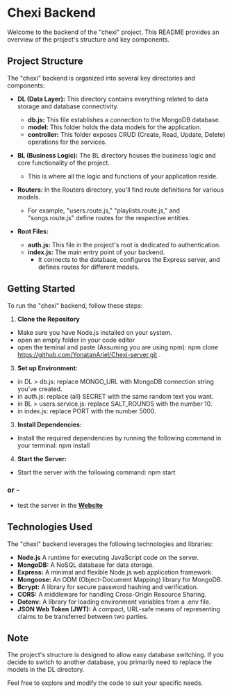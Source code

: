 # Chexi Backend

Welcome to the backend of the "chexi" project. This README provides an overview of the project's structure and key components.

## Project Structure

The "chexi" backend is organized into several key directories and components:

- **DL (Data Layer):** This directory contains everything related to data storage and database connectivity.
  - **db.js:** This file establishes a connection to the MongoDB database.
  - **model:** This folder holds the data models for the application.
  - **controller:** This folder exposes CRUD (Create, Read, Update, Delete) operations for the services.

- **BL (Business Logic):** The BL directory houses the business logic and core functionality of the project.
  - This is where all the logic and functions of your application reside.

- **Routers:** In the Routers directory, you'll find route definitions for various models.
  - For example, "users.route.js," "playlists.route.js," and "songs.route.js" define routes for the respective entities.

- **Root Files:**
  - **auth.js:** This file in the project's root is dedicated to authentication.
  - **index.js:** The main entry point of your backend.
    - It connects to the database, configures the Express server, and defines routes for different models.

## Getting Started

To run the "chexi" backend, follow these steps:

1. **Clone the Repository**
- Make sure you have Node.js installed on your system. 
- open an empty folder in your code editor
- open the teminal and paste (Assuming you are using npm): npm clone https://github.com/YonatanAriel/Chexi-server.git .

3. **Set up Environment:**

- in DL > db.js: replace MONGO_URL with MongoDB connection string you've created.
- in auth.js: replace (all) SECRET with the same random text you want.
- in BL > users.service.js: replace SALT_ROUNDS with the number 10.
- in index.js: replace PORT with the number 5000.
  
3. **Install Dependencies:**

- Install the required dependencies by running the following command in your terminal:
npm install

4. **Start the Server:**

- Start the server with the following command:
npm start
### or -
- test the server in the [**Website**](https://chexi.netlify.app/)
   
## Technologies Used

The "chexi" backend leverages the following technologies and libraries:

- **Node.js** A runtime for executing JavaScript code on the server.
- **MongoDB:** A NoSQL database for data storage.
- **Express:** A minimal and flexible Node.js web application framework.
- **Mongoose:** An ODM (Object-Document Mapping) library for MongoDB.
- **Bcrypt:** A library for secure password hashing and verification.
- **CORS:** A middleware for handling Cross-Origin Resource Sharing.
- **Dotenv:** A library for loading environment variables from a .env file.
- **JSON Web Token (JWT):** A compact, URL-safe means of representing claims to be transferred between two parties.

## Note

The project's structure is designed to allow easy database switching. If you decide to switch to another database, you primarily need to replace the models in the DL directory.

Feel free to explore and modify the code to suit your specific needs.
